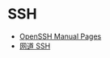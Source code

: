 # SSH

- [OpenSSH Manual Pages](https://www.openssh.com/manual.html)
- [网道 SSH](https://wangdoc.com/ssh/)

